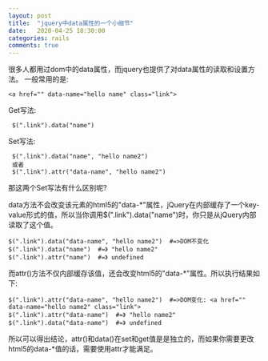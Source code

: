 ```yaml
---
layout: post
title:  "jquery中data属性的一个小细节"
date:   2020-04-25 18:30:00
categories: rails
comments: true
---
```



很多人都用过dom中的data属性，而jquery也提供了对data属性的读取和设置方法。
一般常用的是:
```
<a href="" data-name="hello name" class="link"> 
```
Get写法:  
```
 $(".link").data("name")
```
Set写法: 
```
 $(".link").data("name", "hello name2")
 或者
 $(".link").attr("data-name", "hello name2")
```
那这两个Set写法有什么区别呢?

data方法不会改变该元素的html5的"data-*"属性，jQuery在内部缓存了一个key-value形式的值，所以当你调用$(".link").data("name")时，你只是从jQuery内部读取了这个值。
```
$(".link").data("data-name", "hello name2")  #=>DOM不变化
$(".link").data("name")  #=》 "hello name2"
$(".link").attr("name")  #=》 undefined
```

而attr()方法不仅内部缓存该值，还会改变html5的"data-*"属性。所以执行结果如下:
```
$(".link").attr("data-name", "hello name2")  #=>DOM变化: <a href="" data-name="hello name2" class="link">
$(".link").attr("data-name")  #=》 "hello name2"
$(".link").data("data-name")  #=》 undefined
```
所以可以得出结论，attr()和data()在set和get值是是独立的，而如果你需要更改html5的data-*值的话，需要使用attr才能满足。



